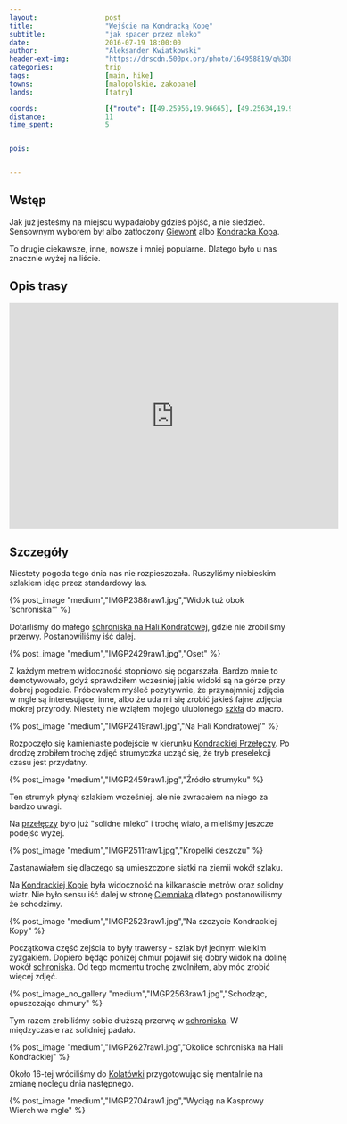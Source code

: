 ```yaml
---
layout:                 post
title:                  "Wejście na Kondracką Kopę"
subtitle:               "jak spacer przez mleko"
date:                   2016-07-19 18:00:00
author:                 "Aleksander Kwiatkowski"
header-ext-img:         "https://drscdn.500px.org/photo/164958819/q%3D80_m%3D2000/8e2ebdff84017c72cc5353842f977361"
categories:             trip
tags:                   [main, hike]
towns:                  [malopolskie, zakopane]
lands:                  [tatry]

coords:                 [{"route": [[49.25956,19.96665], [49.25634,19.96863], [49.25239,19.96515], [49.24973,19.95167], [49.24645,19.94279], [49.24572,19.93477], [49.24637,19.93219], [49.24138,19.93421], [49.23894,19.93391], [49.23639,19.93223], [49.23410,19.93884], [49.24169,19.94378], [49.24979,19.95185]], "type": "hike"}]
distance:               11
time_spent:             5


pois:


---
```


[wiki-giewont]: https://pl.wikipedia.org/wiki/Giewont
[wiki-kondracka-kopa]: https://pl.wikipedia.org/wiki/Kopa_Kondracka
[wiki-schr-hala]: https://pl.wikipedia.org/wiki/Schronisko_PTTK_na_Hali_Kondratowej
[wiki-kondracka-przelecz]: https://pl.wikipedia.org/wiki/Kondracka_Prze%C5%82%C4%99cz
[wiki-ciemniak]: https://pl.wikipedia.org/wiki/Ciemniak

[pentax-macro]: http://www.pentaxforums.com/lensreviews/SMC-Pentax-FA-50mm-F2.8-Macro-Lens.html
[kolatowki]: http://www.kalatowki.pl/

Wstęp
-----

Jak już jesteśmy na miejscu wypadałoby gdzieś pójść, a nie siedzieć. Sensownym
wyborem był albo zatłoczony [Giewont][wiki-giewont] albo [Kondracka Kopa][wiki-kondracka-kopa].

To drugie ciekawsze, inne, nowsze i mniej popularne. Dlatego było u nas znacznie wyżej na liście.

Opis trasy
----------

<iframe height='405' width='590' frameborder='0' allowtransparency='true' scrolling='no' src='https://www.strava.com/activities/650898085/embed/c1353b98fd1178fb44a133882bce4849846f12d8'></iframe>

Szczegóły
---------

Niestety pogoda tego dnia nas nie rozpieszczała. Ruszyliśmy niebieskim szlakiem idąc
przez standardowy las.

{% post_image "medium","IMGP2388raw1.jpg","Widok tuż obok 'schroniska'" %}

Dotarliśmy do małego [schroniska na Hali Kondratowej][wiki-schr-hala], gdzie nie
zrobiliśmy przerwy. Postanowiliśmy iść dalej.

{% post_image "medium","IMGP2429raw1.jpg","Oset" %}

Z każdym metrem widoczność stopniowo się pogarszała. Bardzo mnie to demotywowało,
gdyż sprawdziłem wcześniej jakie widoki są na górze przy dobrej pogodzie.
Próbowałem myśleć pozytywnie, że przynajmniej zdjęcia w mgle są interesujące, inne,
albo że uda mi się zrobić jakieś fajne zdjęcia mokrej przyrody. Niestety nie
wziąłem mojego ulubionego [szkła][pentax-macro] do macro.

{% post_image "medium","IMGP2419raw1.jpg","Na Hali Kondratowej'" %}

Rozpoczęło się kamieniaste podejście w kierunku [Kondrackiej Przełęczy][wiki-kondracka-przelecz].
Po drodzę zrobiłem trochę zdjęć strumyczka ucząć się, że tryb preselekcji czasu
jest przydatny.

{% post_image "medium","IMGP2459raw1.jpg","Źródło strumyku" %}

Ten strumyk płynął szlakiem wcześniej, ale nie zwracałem na niego za bardzo uwagi.

Na [przełęczy][wiki-kondracka-przelecz] było już "solidne mleko" i trochę wiało, a mieliśmy
jeszcze podejść wyżej.

{% post_image "medium","IMGP2511raw1.jpg","Kropelki deszczu" %}
<!--
<div class='pixels-photo'>
  <p>
    <img src='https://drscdn.500px.org/photo/165213721/m%3D900/3cea99cb0baef264da64d938de74d76d' alt='A lot of bubbles on green by Aleksander Kwiatkowski on 500px.com'>
  </p>
  <a href='https://500px.com/photo/165213721/a-lot-of-bubbles-on-green-by-aleksander-kwiatkowski' alt='A lot of bubbles on green by Aleksander Kwiatkowski on 500px.com'></a>
</div>
<script type='text/javascript' src='https://500px.com/embed.js'></script>
-->

Zastanawiałem się dlaczego są umieszczone siatki na ziemii wokół szlaku.


Na [Kondrackiej Kopie][wiki-kondracka-kopa] była widoczność na kilkanaście metrów
oraz solidny wiatr. Nie było sensu iść dalej w stronę [Ciemniaka][wiki-ciemniak] dlatego
postanowiliśmy że schodzimy.

{% post_image "medium","IMGP2523raw1.jpg","Na szczycie Kondrackiej Kopy" %}

Początkowa część zejścia to były trawersy - szlak był jednym wielkim zyzgakiem.
Dopiero będąc poniżej chmur pojawił się dobry widok na dolinę
wokół [schroniska][wiki-schr-hala]. Od tego momentu trochę zwolniłem, aby móc
zrobić więcej zdjęć.

{% post_image_no_gallery "medium","IMGP2563raw1.jpg","Schodząc, opuszczając chmury" %}

Tym razem zrobiliśmy sobie dłuższą przerwę w [schroniska][wiki-schr-hala].
W międzyczasie raz solidniej padało.

{% post_image "medium","IMGP2627raw1.jpg","Okolice schroniska na Hali Kondrackiej" %}

Około 16-tej wróciliśmy do [Kolatówki][kolatowki] przygotowując się mentalnie na zmianę
noclegu dnia następnego.

{% post_image "medium","IMGP2704raw1.jpg","Wyciąg na Kasprowy Wierch we mgle" %}
